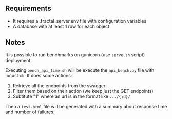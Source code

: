 ## Requirements

- It requires a .fractal_server.env file with configuration variables
- A database with at least 1 row for each object

## Notes

It is possible to run benchmarks on gunicorn (use `serve.sh` script) deployment.

Executing `bench_api_time.sh` will be execute the `api_bench.py` file with locust cli.
It does some actions:

1. Retrieve all the endpoints from the swagger
2. Filter them based on their action (we keep just the GET endpoints)
3. Subtitute "1" where an url is in the format like `.../{id}/`

Then a `test.html` file will be generated with a summary about response time and number of failures.
